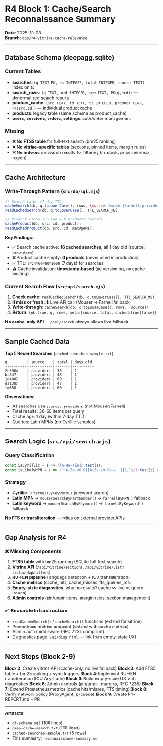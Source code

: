 # R4 Block 1: Cache/Search Reconnaissance Summary

**Date**: 2025-10-08  
**Branch**: `ops/r4-vitrine-cache-relevance`

---

## Database Schema (deepagg.sqlite)

### Current Tables
- **searches**: `(q TEXT PK, ts INTEGER, total INTEGER, source TEXT)` + index on ts
- **search_rows**: `(q TEXT, ord INTEGER, row TEXT, PK(q,ord))` — denormalized search results
- **product_cache**: `(src TEXT, id TEXT, ts INTEGER, product TEXT, PK(src,id))` — individual product cache
- **products**: legacy table (same schema as product_cache)
- **users**, **sessions**, **orders**, **settings**: auth/order management

### Missing
- ❌ **No FTS5 table** for full-text search (bm25 ranking)
- ❌ **No vitrine-specific tables** (sections, pinned items, margin rules)
- ❌ **No indexes** on search results for filtering (in_stock, price_min/max, region)

---

## Cache Architecture

### Write-Through Pattern (`src/db/sql.mjs`)
```javascript
// Search cache (7-day TTL)
cacheSearch(db, q.toLowerCase(), rows, {source:'mouser|farnell|providers'});
readCachedSearch(db, q.toLowerCase(), TTL_SEARCH_MS);

// Product cache (unused — 0 products cached)
cacheProduct(db, src, id, product);
readCachedProduct(db, src, id, maxAgeMs);
```

**Key Findings**:
- ✅ Search cache active: **16 cached searches**, all 1 day old (source: `providers`)
- ❌ Product cache empty: **0 products** (never used in production)
- ✅ TTL: `7*24*60*60*1000` (7 days) for searches
- ⚠️ Cache invalidation: **timestamp-based** (no versioning, no cache busting)

### Current Search Flow (`src/api/search.mjs`)
1. **Check cache**: `readCachedSearch(db, q.toLowerCase(), TTL_SEARCH_MS)`
2. **If miss or fresh=1**: Live API call (Mouser → Farnell fallback)
3. **Write-through**: `cacheSearch(db, q.toLowerCase(), rows, {source})`
4. **Return**: `{ok:true, q, rows, meta:{source, total, cached:true|false}}`

**No cache-only API** — `/api/search` always allows live fallback

---

## Sample Cached Data

**Top 5 Recent Searches** (`cached-searches-sample.txt`):
```
q         | source    | total | days_old
----------|-----------|-------|----------
2n3904    | providers | 36    | 1
bc547     | providers | 48    | 1
1n4007    | providers | 60    | 1
ds1307    | providers | 47    | 1
lm358     | providers | 60    | 1
```

**Observations**:
- All searches use `source: providers` (not Mouser/Farnell)
- Total results: 36-60 items per query
- Cache age: 1 day (within 7-day TTL)
- Queries: Latin MPNs (no Cyrillic samples)

---

## Search Logic (`src/api/search.mjs`)

### Query Classification
```javascript
const isCyrillic = s => /[А-Яа-яЁё]/.test(s);
const isLikelyMPN = s => /^[A-Za-z0-9][A-Za-z0-9\-\._]{1,}$/i.test(s) && /\d/.test(s);
```

### Strategy
- **Cyrillic** → `farnellByKeyword()` (keyword search)
- **Latin MPN** → `mouserSearchByPartNumber()` → `farnellByMPN()` fallback
- **Latin keyword** → `mouserSearchByKeyword()` → `farnellByKeyword()` fallback

**No FTS or transliteration** — relies on external provider APIs

---

## Gap Analysis for R4

### ❌ Missing Components
1. **FTS5 table** with bm25 ranking (SQLite full-text search)
2. **Vitrine API** (`/api/vitrine/sections`, `/api/vitrine/list?section&q&filters`)
3. **RU→EN pipeline** (language detection + ICU transliteration)
4. **Cache metrics** (cache_hits, cache_misses, fts_queries_ms)
5. **Empty-state diagnostics** (why no results? cache vs live vs query issues)
6. **Admin controls** (pin/unpin items, margin rules, section management)

### ✅ Reusable Infrastructure
- `readCachedSearch()` / `cacheSearch()` functions (extend for vitrine)
- Prometheus metrics endpoint (extend with cache metrics)
- Admin auth middleware (RFC 7235 compliant)
- Diagnostics page (`/ui/diag.html` — link from empty-state UX)

---

## Next Steps (Block 2-9)

**Block 2**: Create vitrine API (cache-only, no live fallback)
**Block 3**: Add FTS5 table + bm25 ranking + sync triggers
**Block 4**: Implement RU→EN transliteration (ICU Any-Latin)
**Block 5**: Build empty-state UX with diagnostics
**Block 6**: Admin controls (pin/unpin, margins, RFC 7235)
**Block 7**: Extend Prometheus metrics (cache hits/misses, FTS timing)
**Block 8**: Verify network policy (ProxyAgent, p-queue)
**Block 9**: Create R4-REPORT.md + PR

---

**Artifacts**:
- `db-schema.sql` (106 lines)
- `grep-cache-search.txt` (168 lines)
- `cached-searches-sample.txt` (5 rows)
- This summary: `reconnaissance-summary.md`
